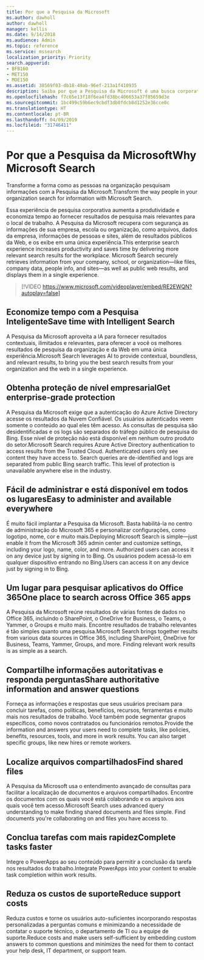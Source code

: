 ```yaml
---
title: Por que a Pesquisa da Microsoft
ms.author: dawholl
author: dawholl
manager: kellis
ms.date: 9/14/2018
ms.audience: Admin
ms.topic: reference
ms.service: mssearch
localization_priority: Priority
search.appverid:
- BFB160
- MET150
- MOE150
ms.assetid: 38569f03-db18-49ab-96ef-213a1f410935
description: Saiba por que a Pesquisa da Microsoft é uma busca corporativa inteligente para o ambiente de trabalho moderno.
ms.openlocfilehash: f7c65e13f18f6ea4fd38bc406653a37f85659d3e
ms.sourcegitcommit: 1bc499c59b6ec9cbdf3db0fdcb8d1252e36cce0c
ms.translationtype: HT
ms.contentlocale: pt-BR
ms.lasthandoff: 04/09/2019
ms.locfileid: "31746411"
---
```

# <a name="why-microsoft-search"></a><span data-ttu-id="95e3d-103">Por que a Pesquisa da Microsoft</span><span class="sxs-lookup"><span data-stu-id="95e3d-103">Why Microsoft Search</span></span>

<span data-ttu-id="95e3d-104">Transforme a forma como as pessoas na organização pesquisam informações com a Pesquisa da Microsoft.</span><span class="sxs-lookup"><span data-stu-id="95e3d-104">Transform the way people in your organization search for information with Microsoft Search.</span></span> 
  
<span data-ttu-id="95e3d-p101">Essa experiência de pesquisa corporativa aumenta a produtividade e economiza tempo ao fornecer resultados de pesquisa mais relevantes para o local de trabalho. A Pesquisa da Microsoft recupera com segurança as informações de sua empresa, escola ou organização, como arquivos, dados da empresa, informações de pessoas e sites, além de resultados públicos da Web, e os exibe em uma única experiência.</span><span class="sxs-lookup"><span data-stu-id="95e3d-p101">This enterprise search experience increases productivity and saves time by delivering more relevant search results for the workplace. Microsoft Search securely retrieves information from your company, school, or organization—like files, company data, people info, and sites—as well as public web results, and displays them in a single experience.</span></span>

> [!VIDEO https://www.microsoft.com/videoplayer/embed/RE2EWQN?autoplay=false]
  
## <a name="save-time-with-intelligent-search"></a><span data-ttu-id="95e3d-107">Economize tempo com a Pesquisa Inteligente</span><span class="sxs-lookup"><span data-stu-id="95e3d-107">Save time with Intelligent Search</span></span>

<span data-ttu-id="95e3d-108">A Pesquisa da Microsoft aproveita a IA para fornecer resultados contextuais, ilimitados e relevantes, para oferecer a você os melhores resultados de pesquisa da organização e da Web em uma única experiência.</span><span class="sxs-lookup"><span data-stu-id="95e3d-108">Microsoft Search leverages AI to provide contextual, boundless, and relevant results, to bring you the best search results from your organization and the web in a single experience.</span></span>
  
## <a name="get-enterprise-grade-protection"></a><span data-ttu-id="95e3d-109">Obtenha proteção de nível empresarial</span><span class="sxs-lookup"><span data-stu-id="95e3d-109">Get enterprise-grade protection</span></span>

<span data-ttu-id="95e3d-p102">A Pesquisa da Microsoft exige que a autenticação do Azure Active Directory acesse os resultados da Nuvem Confiável. Os usuários autenticados veem somente o conteúdo ao qual eles têm acesso. As consultas de pesquisa são desidentificadas e os logs são separados do tráfego público de pesquisa do Bing. Esse nível de proteção não está disponível em nenhum outro produto do setor.</span><span class="sxs-lookup"><span data-stu-id="95e3d-p102">Microsoft Search requires Azure Active Directory authentication to access results from the Trusted Cloud. Authenticated users only see content they have access to. Search queries are de-identified and logs are separated from public Bing search traffic. This level of protection is unavailable anywhere else in the industry.</span></span>
  
## <a name="easy-to-administer-and-available-everywhere"></a><span data-ttu-id="95e3d-114">Fácil de administrar e está disponível em todos os lugares</span><span class="sxs-lookup"><span data-stu-id="95e3d-114">Easy to administer and available everywhere</span></span>

<span data-ttu-id="95e3d-115">É muito fácil implantar a Pesquisa da Microsoft. Basta habilitá-la no centro de administração do Microsoft 365 e personalizar configurações, como logotipo, nome, cor e muito mais.</span><span class="sxs-lookup"><span data-stu-id="95e3d-115">Deploying Microsoft Search is simple—just enable it from the Microsoft 365 admin center and customize settings, including your logo, name, color, and more. Authorized users can access it on any device just by signing in to Bing.</span></span> <span data-ttu-id="95e3d-116">Os usuários podem acessá-lo em qualquer dispositivo entrando no Bing.</span><span class="sxs-lookup"><span data-stu-id="95e3d-116">Users can access it on any device just by signing in to Bing.</span></span>
  
## <a name="one-place-to-search-across-office-365-apps"></a><span data-ttu-id="95e3d-117">Um lugar para pesquisar aplicativos do Office 365</span><span class="sxs-lookup"><span data-stu-id="95e3d-117">One place to search across Office 365 apps</span></span>

<span data-ttu-id="95e3d-p104">A Pesquisa da Microsoft reúne resultados de várias fontes de dados no Office 365, incluindo o SharePoint, o OneDrive for Business, o Teams, o Yammer, o Groups e muito mais. Encontre resultados de trabalho relevantes é tão simples quanto uma pesquisa.</span><span class="sxs-lookup"><span data-stu-id="95e3d-p104">Microsoft Search brings together results from various data sources in Office 365, including SharePoint, OneDrive for Business, Teams, Yammer, Groups, and more. Finding relevant work results is as simple as a search.</span></span>
  
## <a name="share-authoritative-information-and-answer-questions"></a><span data-ttu-id="95e3d-120">Compartilhe informações autoritativas e responda perguntas</span><span class="sxs-lookup"><span data-stu-id="95e3d-120">Share authoritative information and answer questions</span></span>

<span data-ttu-id="95e3d-p105">Forneça as informações e respostas que seus usuários precisam para concluir tarefas, como políticas, benefícios, recursos, ferramentas e muito mais nos resultados de trabalho. Você também pode segmentar grupos específicos, como novos contratados ou funcionários remotos.</span><span class="sxs-lookup"><span data-stu-id="95e3d-p105">Provide the information and answers your users need to complete tasks, like policies, benefits, resources, tools, and more in work results. You can also target specific groups, like new hires or remote workers.</span></span>
  
## <a name="find-shared-files"></a><span data-ttu-id="95e3d-123">Localize arquivos compartilhados</span><span class="sxs-lookup"><span data-stu-id="95e3d-123">Find shared files</span></span>

<span data-ttu-id="95e3d-p106">A Pesquisa da Microsoft usa o entendimento avançado de consultas para facilitar a localização de documentos e arquivos compartilhados. Encontre os documentos com os quais você está colaborando e os arquivos aos quais você tem acesso.</span><span class="sxs-lookup"><span data-stu-id="95e3d-p106">Microsoft Search uses advanced query understanding to make finding shared documents and files simple. Find documents you're collaborating on and files you have access to.</span></span> 
  
## <a name="complete-tasks-faster"></a><span data-ttu-id="95e3d-126">Conclua tarefas com mais rapidez</span><span class="sxs-lookup"><span data-stu-id="95e3d-126">Complete tasks faster</span></span>

<span data-ttu-id="95e3d-127">Integre o PowerApps ao seu conteúdo para permitir a conclusão da tarefa nos resultados do trabalho.</span><span class="sxs-lookup"><span data-stu-id="95e3d-127">Integrate PowerApps into your content to enable task completion within work results.</span></span>
  
## <a name="reduce-support-costs"></a><span data-ttu-id="95e3d-128">Reduza os custos de suporte</span><span class="sxs-lookup"><span data-stu-id="95e3d-128">Reduce support costs</span></span>

<span data-ttu-id="95e3d-129">Reduza custos e torne os usuários auto-suficientes incorporando respostas personalizadas a perguntas comuns e minimizando a necessidade de contatar o suporte técnico, o departamento de TI ou a equipe de suporte.</span><span class="sxs-lookup"><span data-stu-id="95e3d-129">Reduce costs and make users self-sufficient by embedding custom answers to common questions and minimizes the need for them to contact your help desk, IT department, or support team.</span></span>
  

